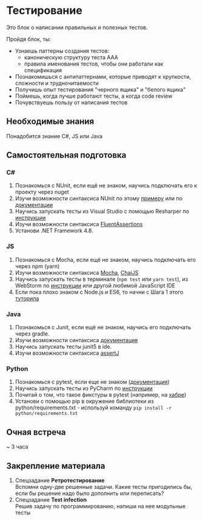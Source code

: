 # Тестирование

Это блок о написании правильных и полезных тестов.

Пройдя блок, ты:

- Узнаешь паттерны создания тестов:
    - каноническую структуру теста AAA
    - правила именования тестов, чтобы они работали как спецификация
- Познакомишься с антипаттернами, которые приводят к хрупкости, сложности и трудночитаемости
- Получишь опыт тестирования "черного ящика" и "белого ящика"
- Поймешь, когда лучше работают тесты, а когда code review
- Почувствуешь пользу от написания тестов


## Необходимые знания

Понадобится знание C#, JS или Java


## Самостоятельная подготовка

### C#
1. Познакомься с NUnit, если ещё не знаком, научись подключать его к проекту через nuget 
2. Изучи возможности синтаксиса NUnit по этому [примеру](https://github.com/nunit/nunit-csharp-samples/blob/master/syntax/AssertSyntaxTests.cs) или по [документации](https://github.com/nunit/docs/wiki/NUnit-Documentation)
3. Научись запускать тесты из Visual Studio с помощью Resharper по [инструкции](https://www.jetbrains.com/resharper/features/unit_testing.html)
4. Изучи возможности синтаксиса [FluentAssertions](https://fluentassertions.com/introduction)
5. Установи .NET Framework 4.8.

### JS
1. Познакомься с Mocha, если ещё не знаком, научись подключать его через npm (yarn) 
2. Изучи возможности синтаксиса [Mocha](https://mochajs.org/), [ChaiJS](https://www.chaijs.com/api/bdd/)
3. Научись запускать тесты в терминале (`npm test` или `yarn test`), из WebStorm по [инструкции](https://www.jetbrains.com/help/webstorm/testing.html) или другой любимой JavaScript IDE
4. Если пока плохо знаком с Node.js и ES6, то начни с Шага 1 этого [туторила](https://github.com/kontur-courses/frontend-starter-tutorial)

### Java
1. Познакомься с Junit, если ещё не знаком, научись его подключать через gradle.
2. Изучи возможности синтаксиса [документация](https://junit.org/junit5/docs/5.0.1/api/org/junit/jupiter/api/Assertions.html)
3. Научись запускать тесты junit5 в ide.
4. Изучи возможности синтаксиса [assertJ](https://assertj.github.io/doc/)

### Python
1. Познакомься c pytest, если еще не знаком ([документация](https://docs.pytest.org/en/7.3.x/))
2. Научись запускать тесты из PyCharm по [инструкции](https://www.jetbrains.com/help/pycharm/performing-tests.html#run-tests-in-parallel)
3. Почитай о том, что такое фикстуры в pytest (например, на [хабре](https://habr.com/ru/articles/448786/))
4. Установи с помощью pip в окружение библиотеки из python/requirements.txt - используй команду `pip install -r python/requirements.txt`

## Очная встреча

~ 3 часа


## Закрепление материала

1. Спецзадание __Ретротестирование__  
Вспомни одну-две решенные задачи. Какие тесты пригодились бы, если бы решение надо было дополнить или переписать?
2. Спецзадание __Test infection__  
Решив задачу по программированию, напиши на нее модульные тесты
